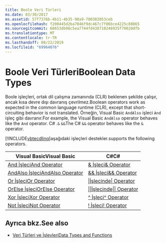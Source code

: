 ```yaml
---
title: Boole Veri Türleri
ms.date: 03/30/2017
ms.assetid: 57f7376b-4b11-4b35-98a9-780382053ceb
ms.openlocfilehash: f200445d2ba7846f9dc467c7f06bce4225c88865
ms.sourcegitcommit: 68653db98c5ea7744fd438710248935f70020dfb
ms.translationtype: MT
ms.contentlocale: tr-TR
ms.lasthandoff: 08/22/2019
ms.locfileid: "69964076"
---
```

# <a name="boolean-data-types"></a><span data-ttu-id="249fa-102">Boole Veri Türleri</span><span class="sxs-lookup"><span data-stu-id="249fa-102">Boolean Data Types</span></span>
<span data-ttu-id="249fa-103">Boole işleçleri, ortak dil çalışma zamanında (CLR) beklenen şekilde çalışır, ancak kısa devre dışı davranış çevrilmez.</span><span class="sxs-lookup"><span data-stu-id="249fa-103">Boolean operators work as expected in the common language runtime (CLR), except that short-circuiting behavior is not translated.</span></span> <span data-ttu-id="249fa-104">Örneğin, Visual Basic `AndAlso` işleci `And` işleç gibi davranır.</span><span class="sxs-lookup"><span data-stu-id="249fa-104">For example, the Visual Basic `AndAlso` operator behaves like the `And` operator.</span></span> <span data-ttu-id="249fa-105">C# .`&` `&&`</span><span class="sxs-lookup"><span data-stu-id="249fa-105">The C# `&&` operator behaves like the `&` operator.</span></span>  
  
 [!INCLUDE[vbtecdlinq](../../../../../../includes/vbtecdlinq-md.md)]<span data-ttu-id="249fa-106">aşağıdaki işleçleri destekler.</span><span class="sxs-lookup"><span data-stu-id="249fa-106">supports the following operators.</span></span>  
  
|<span data-ttu-id="249fa-107">Visual Basic</span><span class="sxs-lookup"><span data-stu-id="249fa-107">Visual Basic</span></span>|<span data-ttu-id="249fa-108">C#</span><span class="sxs-lookup"><span data-stu-id="249fa-108">C#</span></span>|  
|------------------|---------|  
|[<span data-ttu-id="249fa-109">And İşleci</span><span class="sxs-lookup"><span data-stu-id="249fa-109">And Operator</span></span>](../../../../../visual-basic/language-reference/operators/and-operator.md)|[<span data-ttu-id="249fa-110">& İşleci</span><span class="sxs-lookup"><span data-stu-id="249fa-110">& Operator</span></span>](../../../../../csharp/language-reference/operators/boolean-logical-operators.md#logical-and-operator-)|  
|[<span data-ttu-id="249fa-111">AndAlso İşleci</span><span class="sxs-lookup"><span data-stu-id="249fa-111">AndAlso Operator</span></span>](../../../../../visual-basic/language-reference/operators/andalso-operator.md)|[<span data-ttu-id="249fa-112">&& İşleci</span><span class="sxs-lookup"><span data-stu-id="249fa-112">&& Operator</span></span>](../../../../../csharp/language-reference/operators/boolean-logical-operators.md#conditional-logical-and-operator-)|  
|[<span data-ttu-id="249fa-113">Or İşleci</span><span class="sxs-lookup"><span data-stu-id="249fa-113">Or Operator</span></span>](../../../../../visual-basic/language-reference/operators/or-operator.md)|[<span data-ttu-id="249fa-114">&#124;İşlecinde</span><span class="sxs-lookup"><span data-stu-id="249fa-114">&#124; Operator</span></span>](../../../../../csharp/language-reference/operators/boolean-logical-operators.md#logical-or-operator-)|  
|[<span data-ttu-id="249fa-115">OrElse İşleci</span><span class="sxs-lookup"><span data-stu-id="249fa-115">OrElse Operator</span></span>](../../../../../visual-basic/language-reference/operators/orelse-operator.md)|[<span data-ttu-id="249fa-116">&#124;&#124;İşlecinde</span><span class="sxs-lookup"><span data-stu-id="249fa-116">&#124;&#124; Operator</span></span>](../../../../../csharp/language-reference/operators/boolean-logical-operators.md#conditional-logical-or-operator-)|  
|[<span data-ttu-id="249fa-117">Xor İşleci</span><span class="sxs-lookup"><span data-stu-id="249fa-117">Xor Operator</span></span>](../../../../../visual-basic/language-reference/operators/xor-operator.md)|[<span data-ttu-id="249fa-118">^ İşleci</span><span class="sxs-lookup"><span data-stu-id="249fa-118">^ Operator</span></span>](../../../../../csharp/language-reference/operators/boolean-logical-operators.md#logical-exclusive-or-operator-)|  
|[<span data-ttu-id="249fa-119">Not İşleci</span><span class="sxs-lookup"><span data-stu-id="249fa-119">Not Operator</span></span>](../../../../../visual-basic/language-reference/operators/not-operator.md)|[<span data-ttu-id="249fa-120">\! İşleci</span><span class="sxs-lookup"><span data-stu-id="249fa-120">\! Operator</span></span>](../../../../../csharp/language-reference/operators/boolean-logical-operators.md#logical-negation-operator-)|  
  
## <a name="see-also"></a><span data-ttu-id="249fa-121">Ayrıca bkz.</span><span class="sxs-lookup"><span data-stu-id="249fa-121">See also</span></span>

- [<span data-ttu-id="249fa-122">Veri Türleri ve İşlevleri</span><span class="sxs-lookup"><span data-stu-id="249fa-122">Data Types and Functions</span></span>](../../../../../../docs/framework/data/adonet/sql/linq/data-types-and-functions.md)

